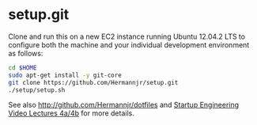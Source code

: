 setup.git
=========
Clone and run this on a new EC2 instance running Ubuntu 12.04.2 LTS to
configure both the machine and your individual development environment as
follows:

```sh
cd $HOME
sudo apt-get install -y git-core
git clone https://github.com/Hermannjr/setup.git
./setup/setup.sh   
```

See also http://github.com/Hermannjr/dotfiles and
[Startup Engineering Video Lectures 4a/4b](https://class.coursera.org/startup-001/lecture/index)
for more details.





